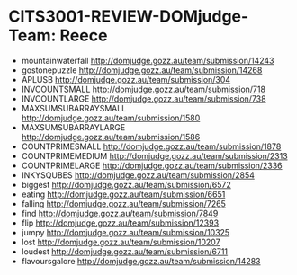 # CITS3001-REVIEW-DOMjudge-Team: Reece
  * mountainwaterfall http://domjudge.gozz.au/team/submission/14243 
  * gostonepuzzle http://domjudge.gozz.au/team/submission/14268
  * APLUSB http://domjudge.gozz.au/team/submission/304
  * INVCOUNTSMALL http://domjudge.gozz.au/team/submission/718
  * INVCOUNTLARGE http://domjudge.gozz.au/team/submission/738
  * MAXSUMSUBARRAYSMALL http://domjudge.gozz.au/team/submission/1580
  * MAXSUMSUBARRAYLARGE http://domjudge.gozz.au/team/submission/1586
  * COUNTPRIMESMALL http://domjudge.gozz.au/team/submission/1878
  * COUNTPRIMEMEDIUM http://domjudge.gozz.au/team/submission/2313
  * COUNTPRIMELARGE http://domjudge.gozz.au/team/submission/2336
  * INKYSQUBES http://domjudge.gozz.au/team/submission/2854
  * biggest http://domjudge.gozz.au/team/submission/6572
  * eating http://domjudge.gozz.au/team/submission/6651
  * falling http://domjudge.gozz.au/team/submission/7265
  * find http://domjudge.gozz.au/team/submission/7849
  * flip http://domjudge.gozz.au/team/submission/12393
  * jumpy http://domjudge.gozz.au/team/submission/10325
  * lost http://domjudge.gozz.au/team/submission/10207
  * loudest http://domjudge.gozz.au/team/submission/6711
  * flavoursgalore http://domjudge.gozz.au/team/submission/14283
